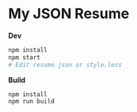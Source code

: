 # My JSON Resume

**Dev**

```sh
npm install
npm start
# Edit resume.json or style.less
```

**Build**

```sh
npm install
npm run build
```

